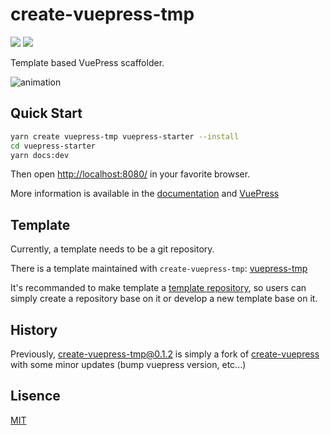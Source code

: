 # create-vuepress-tmp

<p align="left">
  <img src="https://badgen.net/npm/v/create-vuepress-tmp" />
  <img src="https://badgen.net/npm/license/create-vuepress-tmp" />
</p>

Template based VuePress scaffolder.

![animation](https://github.com/ludanxer/create-vuepress-tmp/blob/master/docs/.vuepress/public/hero.svg)

## Quick Start

```bash
yarn create vuepress-tmp vuepress-starter --install
cd vuepress-starter
yarn docs:dev
```

Then open [http://localhost:8080/](http://localhost:8080/) in your favorite browser.

More information is available in the [documentation](https://create-vuepress-tmp.netlify.com/) and [VuePress](https://vuepress.vuejs.org/)

## Template

Currently, a template needs to be a git repository.

There is a template maintained with `create-vuepress-tmp`: [vuepress-tmp](https://github.com/ludanxer/vuepress-tmp)

It's recommanded to make template a [template repository](https://help.github.com/en/github/creating-cloning-and-archiving-repositories/creating-a-template-repository), so users can simply create a repository base on it or develop a new template base on it.

## History

Previously, [create-vuepress-tmp@0.1.2](https://github.com/ludanxer/create-vuepress-tmp/tree/89578b72818a182adff5a0045379c1666ddfc8ed) is simply a fork of [create-vuepress](https://github.com/vuepressjs/create-vuepress) with some minor updates (bump vuepress version, etc...)

## Lisence

[MIT](https://github.com/ludanxer/create-vuepress-tmp/blob/master/LICENSE)
